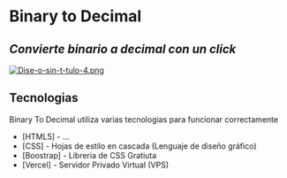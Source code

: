 # Binary to Decimal
## _Convierte binario a decimal con un click_
[![Dise-o-sin-t-tulo-4.png](https://i.postimg.cc/7YgbqgB7/Dise-o-sin-t-tulo-4.png)](https://postimg.cc/PP5d48nr)

## Tecnologias

Binary To Decimal utiliza varias tecnologias para funcionar correctamente 

- [HTML5] - ...
- [CSS] - Hojas de estilo en cascada (Lenguaje de diseño gráfico)
- [Boostrap] - Libreria de CSS Gratiuta
- [Vercel] - Servidor Privado Virtual (VPS)
